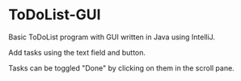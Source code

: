 # ToDoList-GUI

Basic ToDoList program with GUI written in Java using IntelliJ.

Add tasks using the text field and button.

Tasks can be toggled "Done" by clicking on them in the scroll pane.
